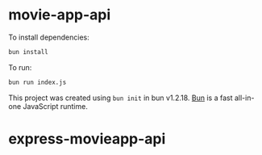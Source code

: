 # movie-app-api

To install dependencies:

```bash
bun install
```

To run:

```bash
bun run index.js
```

This project was created using `bun init` in bun v1.2.18. [Bun](https://bun.sh) is a fast all-in-one JavaScript runtime.
# express-movieapp-api
